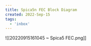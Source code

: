 ```yaml
---
title: Spica5n FEC Block Diagram
created: 2022-Sep-15
tags:
  - 'inbox'
---
```


![[20220915161045 ~ Spica5 FEC.png]]